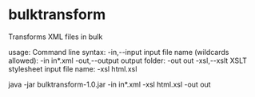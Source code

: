 # bulktransform
Transforms XML files in bulk

usage: Command line syntax:
 -in,--input <arg>     input file name (wildcards allowed): -in in\*.xml
 -out,--output <arg>   output folder: -out out
 -xsl,--xslt <arg>     XSLT stylesheet input file name: -xsl html.xsl

 java -jar bulktransform-1.0.jar -in in\*.xml -xsl html.xsl -out out